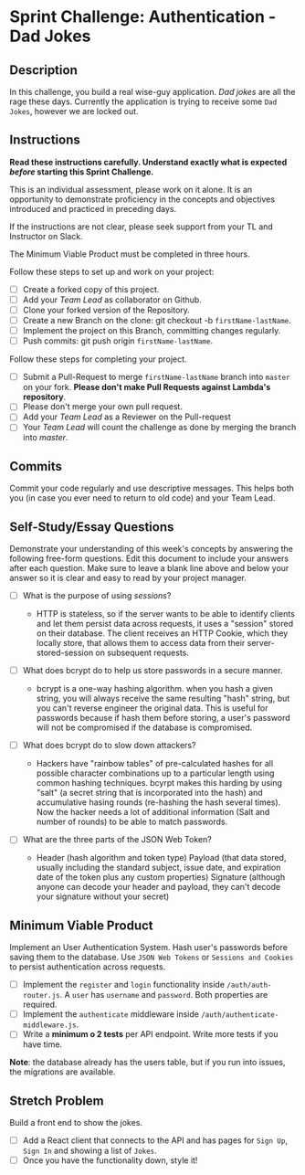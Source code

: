 # Sprint Challenge: Authentication - Dad Jokes

## Description

In this challenge, you build a real wise-guy application. _Dad jokes_ are all the rage these days. Currently the application is trying to receive some `Dad Jokes`, however we are locked out.

## Instructions

**Read these instructions carefully. Understand exactly what is expected _before_ starting this Sprint Challenge.**

This is an individual assessment, please work on it alone. It is an opportunity to demonstrate proficiency in the concepts and objectives introduced and practiced in preceding days.

If the instructions are not clear, please seek support from your TL and Instructor on Slack.

The Minimum Viable Product must be completed in three hours.

Follow these steps to set up and work on your project:

- [ ] Create a forked copy of this project.
- [ ] Add your _Team Lead_ as collaborator on Github.
- [ ] Clone your forked version of the Repository.
- [ ] Create a new Branch on the clone: git checkout -b `firstName-lastName`.
- [ ] Implement the project on this Branch, committing changes regularly.
- [ ] Push commits: git push origin `firstName-lastName`.

Follow these steps for completing your project.

- [ ] Submit a Pull-Request to merge `firstName-lastName` branch into `master` on your fork. **Please don't make Pull Requests against Lambda's repository**.
- [ ] Please don't merge your own pull request.
- [ ] Add your _Team Lead_ as a Reviewer on the Pull-request
- [ ] Your _Team Lead_ will count the challenge as done by merging the branch into _master_.

## Commits

Commit your code regularly and use descriptive messages. This helps both you (in case you ever need to return to old code) and your Team Lead.

## Self-Study/Essay Questions

Demonstrate your understanding of this week's concepts by answering the following free-form questions. Edit this document to include your answers after each question. Make sure to leave a blank line above and below your answer so it is clear and easy to read by your project manager.

- [ ] What is the purpose of using _sessions_?

    - HTTP is stateless, so if the server wants to be able to identify clients and let them persist data across requests, it uses a "session" stored on their database. The client receives an HTTP Cookie, which they locally store, that allows them to access data from their server-stored-session on subsequent requests.


- [ ] What does bcrypt do to help us store passwords in a secure manner.

    - bcrypt is a one-way hashing algorithm. when you hash a given string, you will always receive the same resulting "hash" string, but you can't reverse engineer the original data. This is useful for passwords because if hash them before storing, a user's password will not be compromised if the database is compromised.


- [ ] What does bcrypt do to slow down attackers?

    - Hackers have "rainbow tables" of pre-calculated hashes for all possible character combinations up to a particular length using common hashing techniques. bcyrpt makes this harding by using "salt" (a secret string that is incorporated into the hash) and accumulative hasing rounds (re-hashing the hash several times). Now the hacker needs a lot of additional information (Salt and number of rounds) to be able to match passwords.


- [ ] What are the three parts of the JSON Web Token?

    - Header (hash algorithm and token type) Payload (that data stored, usually including the standard subject, issue date, and expiration date of the token plus any custom properties) Signature (although anyone can decode your header and payload, they can't decode your signature without your secret)


## Minimum Viable Product

Implement an User Authentication System. Hash user's passwords before saving them to the database. Use `JSON Web Tokens` or `Sessions and Cookies` to persist authentication across requests.

- [ ] Implement the `register` and `login` functionality inside `/auth/auth-router.js`. A `user` has `username` and `password`. Both properties are required.
- [ ] Implement the `authenticate` middleware inside `/auth/authenticate-middleware.js`.
- [ ] Write a **minimum o 2 tests** per API endpoint. Write more tests if you have time.

**Note**: the database already has the users table, but if you run into issues, the migrations are available.

## Stretch Problem

Build a front end to show the jokes.

- [ ] Add a React client that connects to the API and has pages for `Sign Up`, `Sign In` and showing a list of `Jokes`.
- [ ] Once you have the functionality down, style it!
